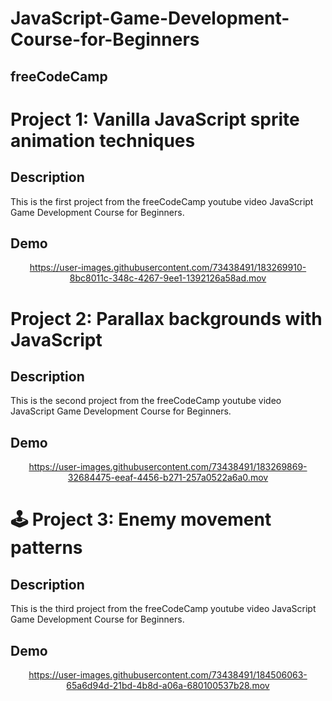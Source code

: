 # JavaScript-Game-Development-Course-for-Beginners
## freeCodeCamp

#  Project 1: Vanilla JavaScript sprite animation techniques
## Description
This is the first project from the freeCodeCamp youtube video JavaScript Game Development Course for Beginners. 
## Demo
<div align="center">

https://user-images.githubusercontent.com/73438491/183269910-8bc8011c-348c-4267-9ee1-1392126a58ad.mov
</div>

# Project 2: Parallax backgrounds with JavaScript
## Description
This is the second project from the freeCodeCamp youtube video JavaScript Game Development Course for Beginners.
## Demo
<div align="center">
  
https://user-images.githubusercontent.com/73438491/183269869-32684475-eeaf-4456-b271-257a0522a6a0.mov
</div>

# 🕹 Project 3: Enemy movement patterns
## Description
This is the third project from the freeCodeCamp youtube video JavaScript Game Development Course for Beginners.
## Demo
<div align="center">

https://user-images.githubusercontent.com/73438491/184506063-65a6d94d-21bd-4b8d-a06a-680100537b28.mov
</div>
